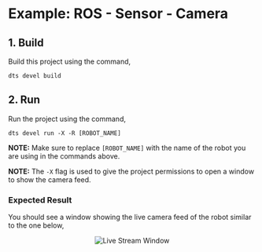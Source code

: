 # Example: ROS - Sensor - Camera

## 1. Build

Build this project using the command,

```shell
dts devel build
```

## 2. Run

Run the project using the command,

```shell
dts devel run -X -R [ROBOT_NAME]
```

**NOTE:** Make sure to replace `[ROBOT_NAME]` with the name of the robot you are using in the commands above.

**NOTE:** The `-X` flag is used to give the project permissions to open a window to show the camera feed.


### Expected Result

You should see a window showing the live camera feed of the robot similar to the one below,

<p align="center">
  <img src="./docs/figures/live-stream-gui-window.png" alt="Live Stream Window"/>
</p>
